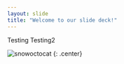 ```yaml
---
layout: slide
title: "Welcome to our slide deck!"
---
```


Testing
Testing2

![snowoctocat](https://octodex.github.com/images/snowoctocat.png)
{: .center}
